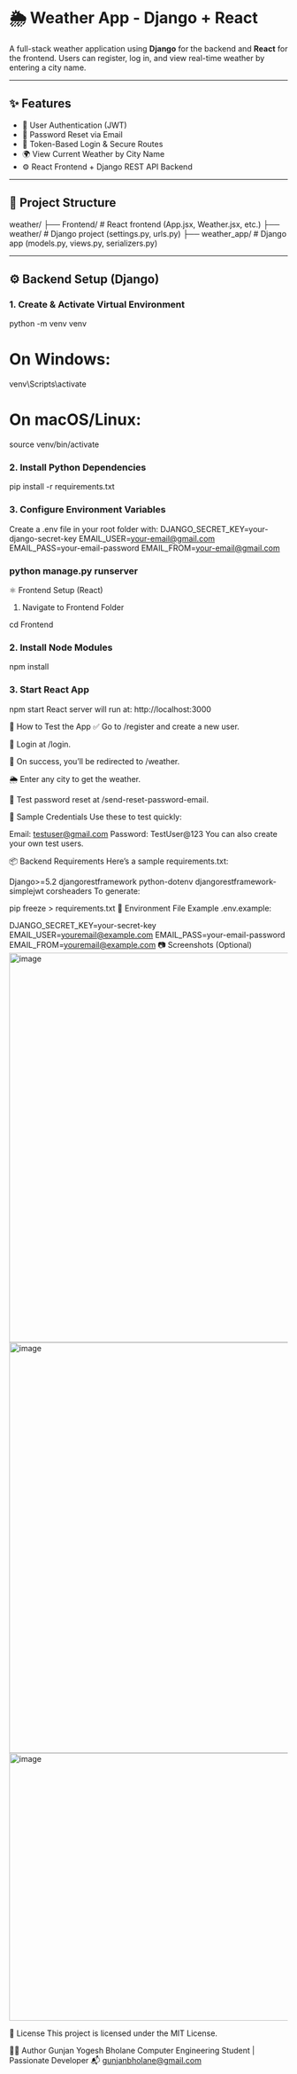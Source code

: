 # 🌦️ Weather App - Django + React

A full-stack weather application using **Django** for the backend and **React** for the frontend. Users can register, log in, and view real-time weather by entering a city name.

---

## ✨ Features

- 🔐 User Authentication (JWT)
- 📧 Password Reset via Email
- 🔄 Token-Based Login & Secure Routes
- 🌍 View Current Weather by City Name
- ⚙️ React Frontend + Django REST API Backend

---

## 📁 Project Structure

weather/
├── Frontend/ # React frontend (App.jsx, Weather.jsx, etc.)
├── weather/ # Django project (settings.py, urls.py)
├── weather_app/ # Django app (models.py, views.py, serializers.py)


---

## ⚙️ Backend Setup (Django)

### 1. Create & Activate Virtual Environment


python -m venv venv
# On Windows:
venv\Scripts\activate
# On macOS/Linux:
source venv/bin/activate

### 2. Install Python Dependencies
pip install -r requirements.txt
### 3. Configure Environment Variables
Create a .env file in your root folder with:
DJANGO_SECRET_KEY=your-django-secret-key
EMAIL_USER=your-email@gmail.com
EMAIL_PASS=your-email-password
EMAIL_FROM=your-email@gmail.com

### python manage.py runserver
⚛️ Frontend Setup (React)
1. Navigate to Frontend Folder

cd Frontend
### 2. Install Node Modules

npm install
### 3. Start React App

npm start
React server will run at: http://localhost:3000

🧪 How to Test the App
✅ Go to /register and create a new user.

🔐 Login at /login.

🔄 On success, you’ll be redirected to /weather.

🌦️ Enter any city to get the weather.

🔁 Test password reset at /send-reset-password-email.

🧾 Sample Credentials
Use these to test quickly:


Email: testuser@gmail.com
Password: TestUser@123
You can also create your own test users.

📦 Backend Requirements
Here’s a sample requirements.txt:


Django>=5.2
djangorestframework
python-dotenv
djangorestframework-simplejwt
corsheaders
To generate:


pip freeze > requirements.txt
🧷 Environment File Example
.env.example:


DJANGO_SECRET_KEY=your-secret-key
EMAIL_USER=youremail@example.com
EMAIL_PASS=your-email-password
EMAIL_FROM=youremail@example.com
📷 Screenshots (Optional)
<img width="893" height="703" alt="image" src="https://github.com/user-attachments/assets/113cfb21-6ffe-4ad9-bbd0-8fee8ab137d3" />
<img width="702" height="741" alt="image" src="https://github.com/user-attachments/assets/3497c5f0-841d-41e7-88ca-9e26009a12b7" />
<img width="796" height="483" alt="image" src="https://github.com/user-attachments/assets/9b53207b-7f58-4dad-b981-61308bb9dccf" />





📜 License
This project is licensed under the MIT License.

🙋‍♀️ Author
Gunjan Yogesh Bholane
Computer Engineering Student | Passionate Developer
📬 gunjanbholane@gmail.com













